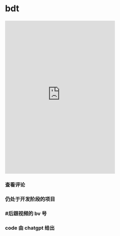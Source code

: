 # bdt
### <iframe src="https://axutebils74.github.io/bdt/#BV1xx411c7mD" frameborder="0" width="360px" height="500px"></iframe> 
### 查看评论
### 仍处于开发阶段的项目
### #后跟视频的 bv 号
### code 由 chatgpt 给出

